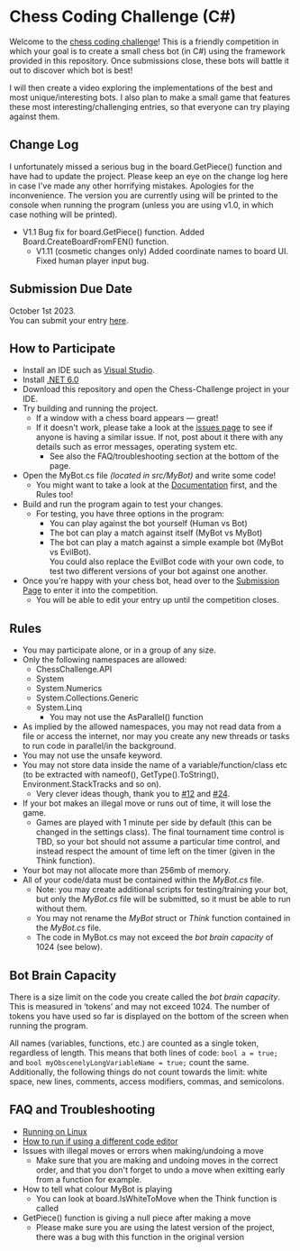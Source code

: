 # Chess Coding Challenge (C#)
Welcome to the [chess coding challenge](https://youtu.be/iScy18pVR58)! This is a friendly competition in which your goal is to create a small chess bot (in C#) using the framework provided in this repository.
Once submissions close, these bots will battle it out to discover which bot is best!

I will then create a video exploring the implementations of the best and most unique/interesting bots.
I also plan to make a small game that features these most interesting/challenging entries, so that everyone can try playing against them.

## Change Log
I unfortunately missed a serious bug in the board.GetPiece() function and have had to update the project. Please keep an eye on the change log here in case I've made any other horrifying mistakes. Apologies for the inconvenience. The version you are currently using will be printed to the console when running the program (unless you are using v1.0, in which case nothing will be printed).
* V1.1 Bug fix for board.GetPiece() function. Added Board.CreateBoardFromFEN() function.
  * V1.11 (cosmetic changes only) Added coordinate names to board UI. Fixed human player input bug.

## Submission Due Date
October 1st 2023.<br>
You can submit your entry [here](https://forms.gle/6jjj8jxNQ5Ln53ie6).

## How to Participate
* Install an IDE such as [Visual Studio](https://visualstudio.microsoft.com/downloads/).
* Install [.NET 6.0](https://dotnet.microsoft.com/en-us/download)
* Download this repository and open the Chess-Challenge project in your IDE.
* Try building and running the project.
  * If a window with a chess board appears — great!
  * If it doesn't work, please take a look at the [issues page](https://github.com/SebLague/Chess-Challenge/issues) to see if anyone is having a similar issue. If not, post about it there with any details such as error messages, operating system etc.
    * See also the FAQ/troubleshooting section at the bottom of the page.
* Open the MyBot.cs file _(located in src/MyBot)_ and write some code!
  * You might want to take a look at the [Documentation](https://seblague.github.io/chess-coding-challenge/documentation/) first, and the Rules too!
* Build and run the program again to test your changes.
  * For testing, you have three options in the program:
    * You can play against the bot yourself (Human vs Bot)
    * The bot can play a match against itself (MyBot vs MyBot)
    * The bot can play a match against a simple example bot (MyBot vs EvilBot).<br>You could also replace the EvilBot code with your own code, to test two different versions of your bot against one another.
* Once you're happy with your chess bot, head over to the [Submission Page](https://forms.gle/6jjj8jxNQ5Ln53ie6) to enter it into the competition.
  * You will be able to edit your entry up until the competition closes.

## Rules
* You may participate alone, or in a group of any size.
* Only the following namespaces are allowed:
    * ChessChallenge.API
    * System
    * System.Numerics
    * System.Collections.Generic
    * System.Linq
      * You may not use the AsParallel() function
* As implied by the allowed namespaces, you may not read data from a file or access the internet, nor may you create any new threads or tasks to run code in parallel/in the background.
* You may not use the unsafe keyword.
* You may not store data inside the name of a variable/function/class etc (to be extracted with nameof(), GetType().ToString(), Environment.StackTracks and so on).
   * Very clever ideas though, thank you to [#12](https://github.com/SebLague/Chess-Challenge/issues/12) and [#24](https://github.com/SebLague/Chess-Challenge/issues/24).
* If your bot makes an illegal move or runs out of time, it will lose the game.
   * Games are played with 1 minute per side by default (this can be changed in the settings class). The final tournament time control is TBD, so your bot should not assume a particular time control, and instead respect the amount of time left on the timer (given in the Think function).
* Your bot may not allocate more than 256mb of memory.
* All of your code/data must be contained within the _MyBot.cs_ file.
   * Note: you may create additional scripts for testing/training your bot, but only the _MyBot.cs_ file will be submitted, so it must be able to run without them.
   * You may not rename the _MyBot_ struct or _Think_ function contained in the _MyBot.cs_ file.
   * The code in MyBot.cs may not exceed the _bot brain capacity_ of 1024 (see below).

## Bot Brain Capacity
There is a size limit on the code you create called the _bot brain capacity_. This is measured in ‘tokens’ and may not exceed 1024. The number of tokens you have used so far is displayed on the bottom of the screen when running the program.

All names (variables, functions, etc.) are counted as a single token, regardless of length. This means that both lines of code: `bool a = true;` and `bool myObscenelyLongVariableName = true;` count the same. Additionally, the following things do not count towards the limit: white space, new lines, comments, access modifiers, commas, and semicolons.

## FAQ and Troubleshooting
* [Running on Linux](https://github.com/SebLague/Chess-Challenge/discussions/3)
* [How to run if using a different code editor](https://github.com/SebLague/Chess-Challenge/issues/85)
* Issues with illegal moves or errors when making/undoing a move
  * Make sure that you are making and undoing moves in the correct order, and that you don't forget to undo a move when exitting early from a function for example.
* How to tell what colour MyBot is playing
  * You can look at board.IsWhiteToMove when the Think function is called
* GetPiece() function is giving a null piece after making a move
  * Please make sure you are using the latest version of the project, there was a bug with this function in the original version
  
